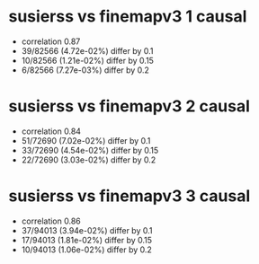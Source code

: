 # susierss vs finemapv3  1 causal

- correlation 0.87
- 39/82566 (4.72e-02%) differ by 0.1
- 10/82566 (1.21e-02%) differ by 0.15
- 6/82566 (7.27e-03%) differ by 0.2


# susierss vs finemapv3  2 causal

- correlation 0.84
- 51/72690 (7.02e-02%) differ by 0.1
- 33/72690 (4.54e-02%) differ by 0.15
- 22/72690 (3.03e-02%) differ by 0.2


# susierss vs finemapv3  3 causal

- correlation 0.86
- 37/94013 (3.94e-02%) differ by 0.1
- 17/94013 (1.81e-02%) differ by 0.15
- 10/94013 (1.06e-02%) differ by 0.2


